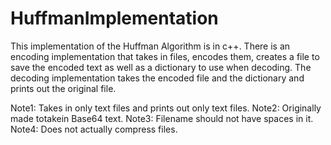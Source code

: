 # HuffmanImplementation
This implementation of the Huffman Algorithm is in c++. 
There is an encoding implementation that takes in files, encodes them, creates a file to save the encoded text as well as a dictionary to use when decoding. 
The decoding implementation takes the encoded file and the dictionary and prints out the original file.

Note1: Takes in only text files and prints out only text files.
Note2: Originally made totakein Base64 text.
Note3: Filename should not have spaces in it.
Note4: Does not actually compress files.
